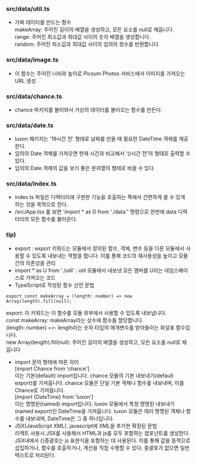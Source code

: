 ### src/data/util.ts
- 가짜 데이터를 만드는 함수<br>
    makeArray: 주어진 길이의 배열을 생성하고, 모든 요소를 null로 채웁니다.<br>
    range: 주어진 최소값과 최대값 사이의 숫자 배열을 생성합니다.<br>
    random: 주어진 최소값과 최대값 사이의 임의의 정수를 반환합니다<br>

### src/data/image.ts
- 이 함수는 주어진 너비와 높이로 Picsum Photos 서비스에서 이미지를 가져오는 URL 생성

### src/data/chance.ts
- chance 파키지를 불러와서 가상의 데이터를 불러오는 함수를 만든다.

### src/data/date.ts
- luxon 패키지는 '19시간 전' 형태로 날짜를 만들 때 필요한 DateTime 객체를 제공한다.
- 임의의 Date 객체를 가져오면 현재 시간과 비교해서 '()시간 전'의 형태로 출력할 수 있다.
- 임의의 Date 객체의 값을 보기 좋은 문자열의 형태로 바꿀 수 있다.

### src/data/index.ts
- index.ts 파일은 디렉터리에 구현한 기능을 호출하는 쪽에서 간편하게 쓸 수 있게 하는 것을 목적으로 한다.
- /src/App.tsx 를 보면 'import * as D from './data'' 명령으로 한번에 data 디렉터리의 모든 함수를 불러온다.

### tip)
- export : export 키워드는 모듈에서 정의된 함수, 객체, 변수 등을 다른 모듈에서 사용할 수 있도록 내보내는 역할을 합니다. 이를 통해 코드의 재사용성을 높이고 모듈 간의 의존성을 관리
- import * as U from './util' :  util 모듈에서 내보낸 모든 멤버를 U라는 네임스페이스로 가져오는 코드
- TypeScript로 작성된 함수 선언 문법
```
export const makeArray = (length: number) => new Array(length).fill(null);
```
export: 이 키워드는 이 함수를 모듈 외부에서 사용할 수 있도록 내보냅니다.<br>
const makeArray: makeArray라는 상수에 함수를 할당합니다.<br>
(length: number) =>: length라는 숫자 타입의 매개변수를 받아들이는 화살표 함수입니다.<br>
new Array(length).fill(null): 주어진 길이의 배열을 생성하고, 모든 요소를 null로 채웁니다<br>

- import 문의 형태에 따른 의미<br>
    [import Chance from 'chance']  
  이는 기본(default) import입니다. chance 모듈의 기본 내보내기(default export)를 가져옵니다.
  chance 모듈은 단일 기본 객체나 함수를 내보내며, 이를 Chance로 가져옵니다.<br>
    [import {DateTime} from 'luxon']  
  이는 명명된(named) import입니다. luxon 모듈에서 특정 명명된 내보내기(named export)인 DateTime을 가져옵니다.
  luxon 모듈은 여러 명명된 객체나 함수를 내보내며, DateTime은 그 중 하나입니다.
- JSX(JavaScript XML), javascript에 XML을 추가한 확장된 문법<br>
    리액트 사용시 JSX를 사용해서 HTML과 js를 모두 포함하는 컴포넌트를 생성한다.<br>
    JSX내에서 {}중괄호는 js 표현식을 포함하는 데 사용된다. 이를 통해 값을 동적으로 삽입하거나, 함수를 호출하거나, 계산을 직접 수행할 수 있다. 중괄호가 없으면 일반 텍스트로 처리된다.
